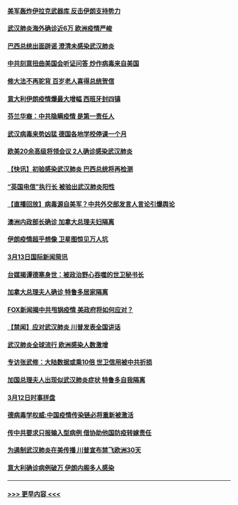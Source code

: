 #### [美军轰炸伊拉克武器库 反击伊朗支持势力](../pages/prog202/a102799127.md?t=03140731) 
#### [武汉肺炎海外确诊近6万 欧洲疫情严峻](../pages/prog202/a102799147.md?t=03140731) 
#### [巴西总统出面辟谣  澄清未感染武汉肺炎](../pages/prog202/a102799066.md?t=03140731) 
#### [中共刻意扭曲美国会听证问答 炒作病毒来自美国](../pages/prog202/a102799022.md?t=03140731) 
#### [修大法不再驼背 百岁老人喜得总统贺信](../pages/prog202/a102799026.md?t=03140731) 
#### [意大利伊朗疫情爆最大增幅 西班牙封四镇](../pages/prog202/a102798969.md?t=03140731) 
#### [芬兰华裔：中共隐瞒疫情 是第一责任人](../pages/prog202/a102798951.md?t=03140731) 
#### [武汉病毒来势凶猛 德国各地学校停课一个月](../pages/prog202/a102798978.md?t=03140731) 
#### [欧美20余高级将领会议 2人确诊感染武汉肺炎](../pages/prog202/a102798930.md?t=03140731) 
#### [【快讯】初验感染武汉肺炎 巴西总统将再检测](../pages/prog202/a102798917.md?t=03140731) 
#### [“英国电信”执行长 被验出武汉肺炎阳性](../pages/prog202/a102798904.md?t=03140731) 
#### [【直播回放】病毒源自美军？中共外交部发言人言论引爆舆论](../pages/prog202/a102798842.md?t=03140731) 
#### [澳洲内政部长确诊 加拿大总理夫妇隔离](../pages/prog202/a102798781.md?t=03140731) 
#### [伊朗疫情超乎想像 卫星图惊见万人坑](../pages/prog202/a102798711.md?t=03140731) 
#### [3月13日国际新闻简讯](../pages/prog202/a102798719.md?t=03140731) 
#### [台媒揭谭德塞身世：被政治野心吞噬的世卫秘书长](../pages/prog202/a102798536.md?t=03140731) 
#### [加拿大总理夫人确诊 特鲁多居家隔离](../pages/prog202/a102798517.md?t=03140731) 
#### [FOX新闻揭中共甩锅疫情 美政府将如何应对？](../pages/prog202/a102798399.md?t=03140731) 
#### [【禁闻】应对武汉肺炎 川普发表全国讲话](../pages/prog202/a102798327.md?t=03140731) 
#### [武汉肺炎全球流行 欧洲感染人数激增](../pages/prog202/a102798382.md?t=03140731) 
#### [专访张武修：大陆数据或乘10倍 世卫信用被中共折损](../pages/prog202/a102798376.md?t=03140731) 
#### [加国总理夫人出现似武汉肺炎症状 特鲁多自我隔离](../pages/prog202/a102798326.md?t=03140731) 
#### [3月12日时事拼盘](../pages/prog202/a102798314.md?t=03140731) 
#### [德病毒学权威:中国疫情传染链必将重新被激活](../pages/prog202/a102798303.md?t=03140731) 
#### [传中共要求只报输入型病例  借协助他国防疫转嫁责任](../pages/prog202/a102798279.md?t=03140731) 
#### [为遏制武汉肺炎在美传播 川普宣布禁飞欧洲30天](../pages/prog202/a102798249.md?t=03140731) 
#### [意大利确诊病例破万 伊朗内阁多人感染](../pages/prog202/a102798155.md?t=03140731) 

----
#### [ >>> 更早内容 <<< ](../indexes/prog202-earlier.md)
